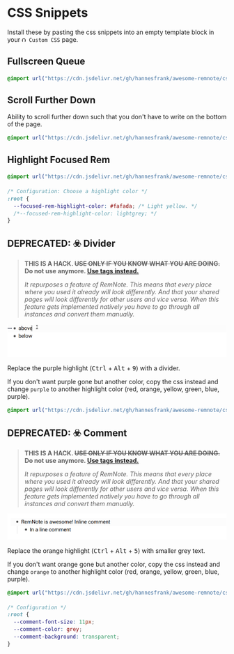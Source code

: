 # CSS Snippets

Install these by pasting the css snippets into an empty template block in your `⮉ Custom CSS` page.

<!-- TODO: Everything is also available from this shared page: https://www.remnote.io/a/custom-css/AonR8HbC9uQG2psFJ -->

## Fullscreen Queue

```css
@import url("https://cdn.jsdelivr.net/gh/hannesfrank/awesome-remnote/css/fullscreen-queue.css");
```

## Scroll Further Down

Ability to scroll further down such that you don't have to write on the bottom of the page.

```css
@import url("https://cdn.jsdelivr.net/gh/hannesfrank/awesome-remnote/css/scroll-further-down.css");
```


## Highlight Focused Rem

```css
@import url("https://cdn.jsdelivr.net/gh/hannesfrank/awesome-remnote/css/highlight-focused-rem.css");

/* Configuration: Choose a highlight color */
:root {
  --focused-rem-highlight-color: #fafada; /* Light yellow. */
  /*--focused-rem-highlight-color: lightgrey; */
}
```

## DEPRECATED: ☣️ Divider

<blockquote>

**THIS IS A HACK. ~~USE ONLY IF YOU KNOW WHAT YOU ARE DOING.~~ Do not use anymore. [Use tags instead.](https://forum.remnote.io/t/custom-rem-level-formatting-with-tags/168?u=hannesfrank)**

_It repurposes a feature of RemNote.
This means that every place where you used it already will look differently.
And that your shared pages will look differently for other users and vice versa.
When this feature gets implemented natively you have to go through all instances and convert them manually._

</blockquote>

![hacky divider](img/hacky-divider.gif)

Replace the purple highlight (<kbd>Ctrl</kbd> + <kbd>Alt</kbd> + <kbd>9</kbd>) with a divider.

If you don't want purple gone but another color, copy the css instead and change `purple` to another highlight color (red, orange, yellow, green, blue, purple).

```css
@import url("https://cdn.jsdelivr.net/gh/hannesfrank/awesome-remnote/css/hacky-divider.css");
```

## DEPRECATED: ☣️ Comment

<blockquote>

**THIS IS A HACK. ~~USE ONLY IF YOU KNOW WHAT YOU ARE DOING.~~ Do not use anymore. [Use tags instead.](https://forum.remnote.io/t/custom-rem-level-formatting-with-tags/168?u=hannesfrank)**

_It repurposes a feature of RemNote.
This means that every place where you used it already will look differently.
And that your shared pages will look differently for other users and vice versa.
When this feature gets implemented natively you have to go through all instances and convert them manually._

</blockquote>

![hacky comment](img/hacky-comment.gif)

Replace the orange highlight (<kbd>Ctrl</kbd> + <kbd>Alt</kbd> + <kbd>5</kbd>) with smaller grey text.

If you don't want orange gone but another color, copy the css instead and change `orange` to another highlight color (red, orange, yellow, green, blue, purple).

```css
@import url("https://cdn.jsdelivr.net/gh/hannesfrank/awesome-remnote/css/hacky-comment.css");

/* Configuration */
:root {
  --comment-font-size: 11px;
  --comment-color: grey;
  --comment-background: transparent;
}
```
